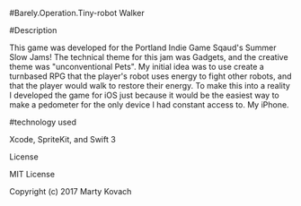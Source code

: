 #Barely.Operation.Tiny-robot Walker

#Description

 This game was developed for the Portland Indie Game Sqaud's Summer Slow Jams!  The technical theme for this jam was Gadgets, and the creative theme was "unconventional Pets".   My initial idea was to use create a turnbased RPG that the player's robot uses energy to fight other robots, and that the player would walk to restore their energy.  To make this into a reality I developed the game for iOS just because it would be the easiest way to make a pedometer for the only device I had constant access to. My iPhone.  

#technology used

Xcode, SpriteKit, and Swift 3

 License

 MIT License

 Copyright (c) 2017 Marty Kovach
